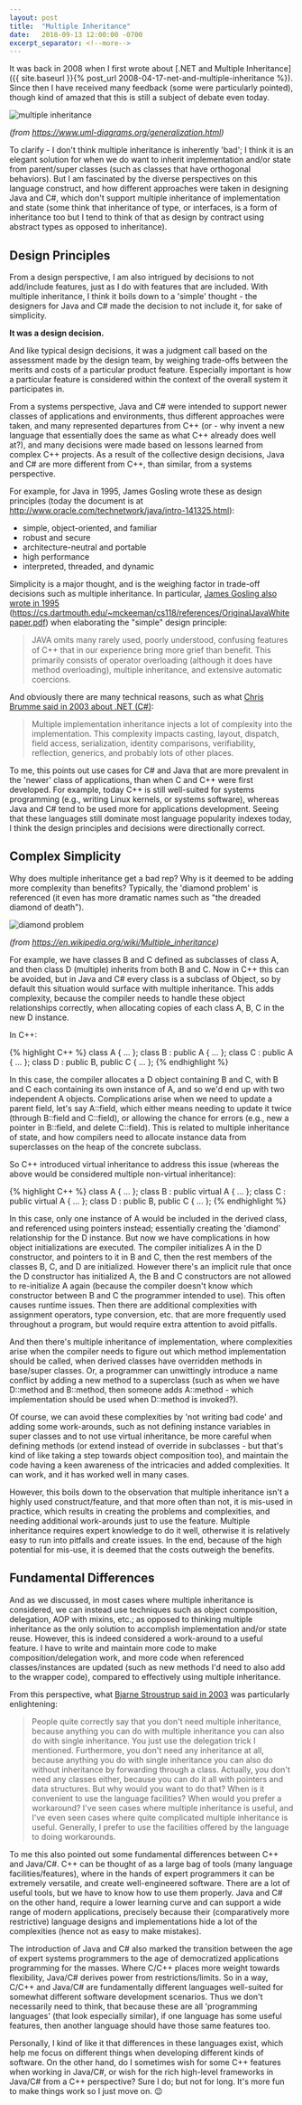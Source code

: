 ```yaml
---
layout: post
title:  "Multiple Inheritance"
date:   2018-09-13 12:00:00 -0700
excerpt_separator: <!--more-->
---
```


It was back in 2008 when I first wrote about [.NET and Multiple Inheritance]({{ site.baseurl }}{% post_url 2008-04-17-net-and-multiple-inheritance %}). Since then I have received many feedback (some were particularly pointed), though kind of amazed that this is still a subject of debate even today.

![multiple inheritance](/assets/20180913-class-multiple-inheritance.png)
<!--more-->

_(from <https://www.uml-diagrams.org/generalization.html>)_

To clarify - I don't think multiple inheritance is inherently 'bad'; I think it is an elegant solution for when we do want to inherit implementation and/or state from parent/super classes (such as classes that have orthogonal behaviors). But I am fascinated by the diverse perspectives on this language construct, and how different approaches were taken in designing Java and C#, which don't support multiple inheritance of implementation and state (some think that inheritance of type, or interfaces, is a form of inheritance too but I tend to think of that as design by contract using abstract types as opposed to inheritance).

## Design Principles

From a design perspective, I am also intrigued by decisions to not add/include features, just as I do with features that are included. With multiple inheritance, I think it boils down to a 'simple' thought - the designers for Java and C# made the decision to not include it, for sake of simplicity.

**It was a design decision.**

And like typical design decisions, it was a judgment call based on the assessment made by the design team, by weighing trade-offs between the merits and costs of a particular product feature. Especially important is how a particular feature is considered within the context of the overall system it participates in.

From a systems perspective, Java and C# were intended to support newer classes of applications and environments, thus different approaches were taken, and many represented departures from C++ (or - why invent a new language that essentially does the same as what C++ already does well at?), and many decisions were made based on lessons learned from complex C++ projects. As a result of the collective design decisions, Java and C# are more different from C++, than similar, from a systems perspective.

For example, for Java in 1995, James Gosling wrote these as design principles (today the document is at <http://www.oracle.com/technetwork/java/intro-141325.html>):
- simple, object-oriented, and familiar
- robust and secure
- architecture-neutral and portable
- high performance
- interpreted, threaded, and dynamic

Simplicity is a major thought, and is the weighing factor in trade-off decisions such as multiple inheritance. In particular, [James Gosling also wrote in 1995](assets/OriginalJavaWhitepaper.pdf) (<https://cs.dartmouth.edu/~mckeeman/cs118/references/OriginalJavaWhitepaper.pdf>) when elaborating the "simple" design principle:

> JAVA omits many rarely used, poorly understood, confusing features of C++ that in our experience bring more grief than beneﬁt. This primarily consists of operator overloading (although it does have method overloading), multiple inheritance, and extensive automatic coercions.

And obviously there are many technical reasons, such as what [Chris Brumme said in 2003 about .NET (C#)](http://dotnetjunkies.com/WebLog/unknownreference/archive/2003/09/04/1401.aspx):

> Multiple implementation inheritance injects a lot of complexity into the implementation. This complexity impacts casting, layout, dispatch, field access, serialization, identity comparisons, verifiability, reflection, generics, and probably lots of other places.

To me, this points out use cases for C# and Java that are more prevalent in the 'newer' class of applications, than when C and C++ were first developed. For example, today C++ is still well-suited for systems programming (e.g., writing Linux kernels, or systems software), whereas Java and C# tend to be used more for applications development. Seeing that these languages still dominate most language popularity indexes today, I think the design principles and decisions were directionally correct.

## Complex Simplicity

Why does multiple inheritance get a bad rep? Why is it deemed to be adding more complexity than benefits? Typically, the 'diamond problem' is referenced (it even has more dramatic names such as "the dreaded diamond of death").

![diamond problem](/assets/20180913-180px-Diamond_inheritance.svg.png)

_(from <https://en.wikipedia.org/wiki/Multiple_inheritance>)_

For example, we have classes B and C defined as subclasses of class A, and then class D (multiple) inherits from both B and C. Now in C++ this can be avoided, but in Java and C# every class is a subclass of Object, so by default this situation would surface with multiple inheritance. This adds complexity, because the compiler needs to handle these object relationships correctly, when allocating copies of each class A, B, C in the new D instance.

In C++:

{% highlight C++ %}
class A { ... };
class B : public A { ... };
class C : public A { ... };
class D : public B, public C { ... };
{% endhighlight %}

In this case, the compiler allocates a D object containing B and C, with B and C each containing its own instance of A, and so we'd end up with two independent A objects. Complications arise when we need to update a parent field, let's say A::field, which either means needing to update it twice (through B::field and C::field), or allowing the chance for errors (e.g., new a pointer in B::field, and delete C::field). This is related to multiple inheritance of state, and how compilers need to allocate instance data from superclasses on the heap of the concrete subclass.

So C++ introduced virtual inheritance to address this issue (whereas the above would be considered multiple non-virtual inheritance):

{% highlight C++ %}
class A { ... };
class B : public virtual A { ... };
class C : public virtual A { ... };
class D : public B, public C { ... };
{% endhighlight %}

In this case, only one instance of A would be included in the derived class, and referenced using pointers instead; essentially creating the 'diamond' relationship for the D instance. But now we have complications in how object initializations are executed. The compiler initializes A in the D constructor, and pointers to it in B and C, then the rest members of the classes B, C, and D are initialized. However there's an implicit rule that once the D constructor has initialized A, the B and C constructors are not allowed to re-initialize A again (because the compiler doesn't know which constructor between B and C the programmer intended to use). This often causes runtime issues. Then there are additional complexities with assignment operators, type conversion, etc. that are more frequently used throughout a program, but would require extra attention to avoid pitfalls.

And then there's multiple inheritance of implementation, where complexities arise when the compiler needs to figure out which method implementation should be called, when derived classes have overridden methods in base/super classes. Or, a programmer can unwittingly introduce a name conflict by adding a new method to a superclass (such as when we have D::method and B::method, then someone adds A::method - which implementation should be used when D::method is invoked?).

Of course, we can avoid these complexities by 'not writing bad code' and adding some work-arounds, such as not defining instance variables in super classes and to not use virtual inheritance, be more careful when defining methods (or extend instead of override in subclasses - but that's kind of like taking a step towards object composition too), and maintain the code having a keen awareness of the intricacies and added complexities. It can work, and it has worked well in many cases.

However, this boils down to the observation that multiple inheritance isn't a highly used construct/feature, and that more often than not, it is mis-used in practice, which results in creating the problems and complexities, and needing additional work-arounds just to use the feature. Multiple inheritance requires expert knowledge to do it well, otherwise it is relatively easy to run into pitfalls and create issues. In the end, because of the high potential for mis-use, it is deemed that the costs outweigh the benefits.

## Fundamental Differences

And as we discussed, in most cases where multiple inheritance is considered, we can instead use techniques such as object composition, delegation, AOP with mixins, etc.; as opposed to thinking multiple inheritance as the only solution to accomplish implementation and/or state reuse. However, this is indeed considered a work-around to a useful feature. I have to write and maintain more code to make composition/delegation work, and more code when referenced classes/instances are updated (such as new methods I'd need to also add to the wrapper code), compared to effectively using multiple inheritance.

From this perspective, what [Bjarne Stroustrup said in 2003](https://www.artima.com/intv/modern.html) was particularly enlightening:

> People quite correctly say that you don't need multiple inheritance, because anything you can do with multiple inheritance you can also do with single inheritance. You just use the delegation trick I mentioned. Furthermore, you don't need any inheritance at all, because anything you do with single inheritance you can also do without inheritance by forwarding through a class. Actually, you don't need any classes either, because you can do it all with pointers and data structures. But why would you want to do that? When is it convenient to use the language facilities? When would you prefer a workaround? I've seen cases where multiple inheritance is useful, and I've even seen cases where quite complicated multiple inheritance is useful. Generally, I prefer to use the facilities offered by the language to doing workarounds.

To me this also pointed out some fundamental differences between C++ and Java/C#. C++ can be thought of as a large bag of tools (many language facilities/features), where in the hands of expert programmers it can be extremely versatile, and create well-engineered software. There are a lot of useful tools, but we have to know how to use them properly. Java and C# on the other hand, require a lower learning curve and can support a wide range of modern applications, precisely because their (comparatively more restrictive) language designs and implementations hide a lot of the complexities (hence not as easy to make mistakes).

The introduction of Java and C# also marked the transition between the age of expert systems programmers to the age of democratized applications programming for the masses. Where C/C++ places more weight towards flexibility, Java/C# derives power from restrictions/limits. So in a way, C/C++ and Java/C# are fundamentally different languages well-suited for somewhat different software development scenarios. Thus we don't necessarily need to think, that because these are all 'programming languages' (that look especially similar), if one language has some useful features, then another language should have those same features too.

Personally, I kind of like it that differences in these languages exist, which help me focus on different things when developing different kinds of software. On the other hand, do I sometimes wish for some C++ features when working in Java/C#, or wish for the rich high-level frameworks in Java/C# from a C++ perspective? Sure I do; but not for long. It's more fun to make things work so I just move on. 😉
